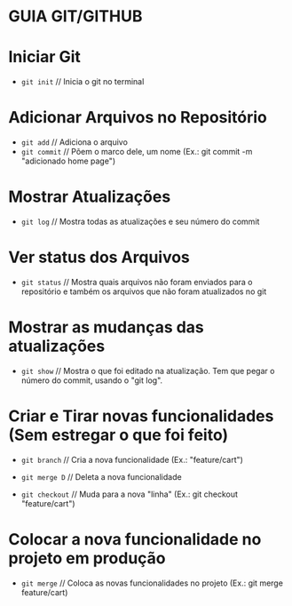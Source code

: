 # GUIA GIT/GITHUB
# Iniciar Git
- `git init` // Inicia o git no terminal

# Adicionar Arquivos no Repositório
- `git add` // Adiciona o arquivo
- `git commit` // Põem o marco dele, um nome (Ex.: git commit -m "adicionado home page")

# Mostrar Atualizações
- `git log` // Mostra todas as atualizações e seu número do commit

# Ver status dos Arquivos
- `git status` // Mostra quais arquivos não foram enviados para o repositório e também os arquivos que não foram atualizados no git

# Mostrar as mudanças das atualizações
- `git show` // Mostra o que foi editado na atualização. Tem que pegar o número do commit, usando o "git log".

# Criar e Tirar novas funcionalidades (Sem estregar o que foi feito)
- `git branch` // Cria a nova funcionalidade (Ex.: "feature/cart")
- `git merge D` // Deleta a nova funcionalidade

- `git checkout` // Muda para a nova "linha" (Ex.: git checkout "feature/cart")

# Colocar a nova funcionalidade no projeto em produção
- `git merge` // Coloca as novas funcionalidades no projeto (Ex.: git merge feature/cart)